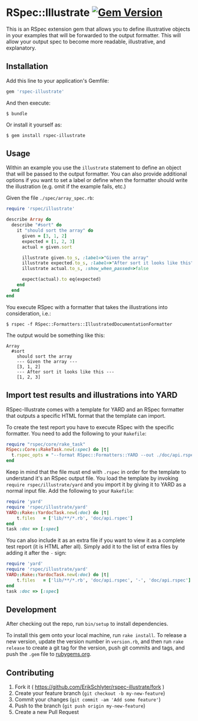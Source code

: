 # RSpec::Illustrate [![Gem Version](https://badge.fury.io/rb/rspec-illustrate.svg)](http://badge.fury.io/rb/rspec-illustrate)


This is an RSpec extension gem that allows you to define illustrative objects in
your examples that will be forwarded to the output formatter. This will allow
your output spec to become more readable, illustrative, and explanatory.


## Installation

Add this line to your application's Gemfile:

```ruby
gem 'rspec-illustrate'
```

And then execute:

    $ bundle

Or install it yourself as:

    $ gem install rspec-illustrate

## Usage

Within an example you use the `illustrate` statement to define an object that
will be passed to the output formatter. You can also provide additional options
if you want to set a label or define when the formatter should write the
illustration (e.g. omit if the example fails, etc.)

Given the file `./spec/array_spec.rb`:

```ruby
require 'rspec/illustrate'

describe Array do
  describe "#sort" do
    it "should sort the array" do
      given = [3, 1, 2]
      expected = [1, 2, 3]
      actual = given.sort

      illustrate given.to_s, :label=>"Given the array"
      illustrate expected.to_s, :label=>"After sort it looks like this"
      illustrate actual.to_s, :show_when_passed=>false

      expect(actual).to eq(expected)
    end
  end
end
```

You execute RSpec with a formatter that takes the illustrations into
consideration, i.e.:

    $ rspec -f RSpec::Formatters::IllustratedDocumentationFormatter

The output would be something like this:

```
Array
  #sort
    should sort the array
    --- Given the array ---
    [3, 1, 2]
    --- After sort it looks like this ---
    [1, 2, 3]
```

## Import test results and illustrations into YARD

RSpec-Illustrate comes with a template for YARD and an RSpec formatter that
outputs a specific HTML format that the template can import.

To create the test report you have to execute RSpec with the specific formatter.
You need to add the following to your `Rakefile`:
```ruby
require "rspec/core/rake_task"
RSpec::Core::RakeTask.new(:spec) do |t|
  t.rspec_opts = "--format RSpec::Formatters::YARD --out ./doc/api.rspec"
end
```

Keep in mind that the file must end with `.rspec` in order for the template to
understand it's an RSpec output file. You load the template by invoking `require
rspec/illustrate/yard` and you import it by giving it to YARD as a normal input
file. Add the following to your `Rakefile`:

```ruby
require 'yard'
require 'rspec/illustrate/yard'
YARD::Rake::YardocTask.new(:doc) do |t|
    t.files   = ['lib/**/*.rb', 'doc/api.rspec']
end
task :doc => [:spec]
```

You can also include it as an extra file if you want to view it as a complete
test report (it is HTML after all). Simply add it to the list of extra files by
adding it after the `-` sign:

```ruby
require 'yard'
require 'rspec/illustrate/yard'
YARD::Rake::YardocTask.new(:doc) do |t|
    t.files   = ['lib/**/*.rb', 'doc/api.rspec', '-', 'doc/api.rspec']
end
task :doc => [:spec]
```


## Development

After checking out the repo, run `bin/setup` to install dependencies.

To install this gem onto your local machine, run `rake install`. To release a
new version, update the version number in `version.rb`, and then run `rake
release` to create a git tag for the version, push git commits
and tags, and push the `.gem` file to [rubygems.org](https://rubygems.org).

## Contributing

1. Fork it ( https://github.com/ErikSchlyter/rspec-illustrate/fork )
2. Create your feature branch (`git checkout -b my-new-feature`)
3. Commit your changes (`git commit -am 'Add some feature'`)
4. Push to the branch (`git push origin my-new-feature`)
5. Create a new Pull Request
